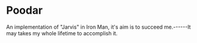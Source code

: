 # Poodar
An implementation of "Jarvis" in Iron Man, it's aim is to succeed me.------It may takes my whole lifetime to accomplish it.
